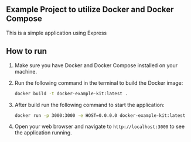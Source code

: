 ## Example Project to utilize Docker and Docker Compose

This is a simple application using Express

## How to run

1. Make sure you have Docker and Docker Compose installed on your machine.
2. Run the following command in the terminal to build the Docker image:

   ```bash
   docker build -t docker-example-kit:latest .
   ```

3. After build run the following command to start the application:

   ```bash
   docker run -p 3000:3000 -e HOST=0.0.0.0 docker-example-kit:latest
   ```

4. Open your web browser and navigate to `http://localhost:3000` to see the application running.
